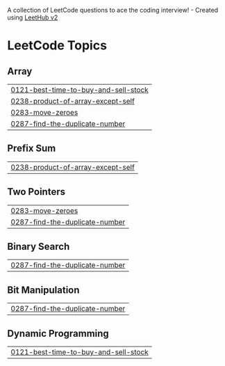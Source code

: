 A collection of LeetCode questions to ace the coding interview! - Created using [LeetHub v2](https://github.com/arunbhardwaj/LeetHub-2.0)
<!---LeetCode Topics Start-->
# LeetCode Topics
## Array
|  |
| ------- |
| [0121-best-time-to-buy-and-sell-stock](https://github.com/varshinimane/DSA-Java/tree/master/0121-best-time-to-buy-and-sell-stock) |
| [0238-product-of-array-except-self](https://github.com/varshinimane/DSA-Java/tree/master/0238-product-of-array-except-self) |
| [0283-move-zeroes](https://github.com/varshinimane/DSA-Java/tree/master/0283-move-zeroes) |
| [0287-find-the-duplicate-number](https://github.com/varshinimane/DSA-Java/tree/master/0287-find-the-duplicate-number) |
## Prefix Sum
|  |
| ------- |
| [0238-product-of-array-except-self](https://github.com/varshinimane/DSA-Java/tree/master/0238-product-of-array-except-self) |
## Two Pointers
|  |
| ------- |
| [0283-move-zeroes](https://github.com/varshinimane/DSA-Java/tree/master/0283-move-zeroes) |
| [0287-find-the-duplicate-number](https://github.com/varshinimane/DSA-Java/tree/master/0287-find-the-duplicate-number) |
## Binary Search
|  |
| ------- |
| [0287-find-the-duplicate-number](https://github.com/varshinimane/DSA-Java/tree/master/0287-find-the-duplicate-number) |
## Bit Manipulation
|  |
| ------- |
| [0287-find-the-duplicate-number](https://github.com/varshinimane/DSA-Java/tree/master/0287-find-the-duplicate-number) |
## Dynamic Programming
|  |
| ------- |
| [0121-best-time-to-buy-and-sell-stock](https://github.com/varshinimane/DSA-Java/tree/master/0121-best-time-to-buy-and-sell-stock) |
<!---LeetCode Topics End-->